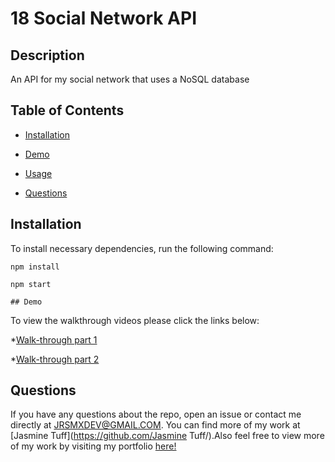 # 18 Social Network API
  
  
  ## Description
  
  An API for my social network that uses a NoSQL database
  
  ## Table of Contents 
  
  * [Installation](#installation)

  * [Demo](#demo)
  
  * [Usage](#usage)

  * [Questions](#questions)


  
  ## Installation
  
  To install necessary dependencies, run the following command:
  
  ```
  npm install
  
  npm start
  ```

    ## Demo
  
 To view the walkthrough videos please click the links below: 

  *[Walk-through part 1](https://bit.ly/socialNetworkAPI_Walkthrough_1)

  *[Walk-through part 2](https://bit.ly/socialNetworkAPI_Walkthrough_2)


  
  ## Questions
  
  If you have any questions about the repo, open an issue or contact me directly at JRSMXDEV@GMAIL.COM. You can find more of my work at [Jasmine Tuff](https://github.com/Jasmine Tuff/).Also feel free to view more of my work by visiting my portfolio [here!](https://jasminetuff.github.io/Portfolio/Index.html)
  
  